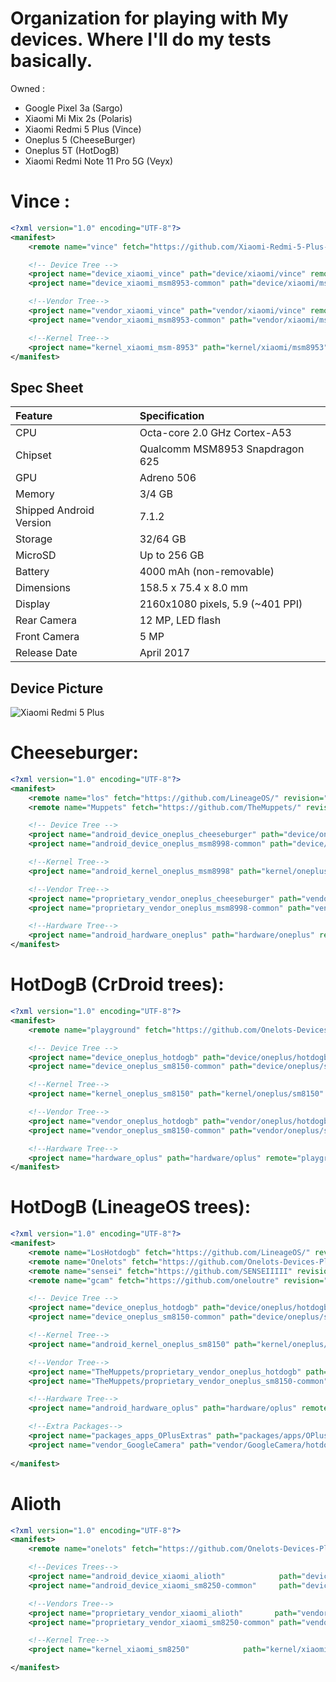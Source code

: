 # Organization for playing with My devices. Where I'll do my tests basically.

Owned : 
- Google Pixel 3a (Sargo)
- Xiaomi Mi Mix 2s (Polaris)
- Xiaomi Redmi 5 Plus (Vince)
- Oneplus 5 (CheeseBurger)
- Oneplus 5T (HotDogB)
- Xiaomi Redmi Note 11 Pro 5G (Veyx)


# Vince :

```xml
<?xml version="1.0" encoding="UTF-8"?>
<manifest>
    <remote name="vince" fetch="https://github.com/Xiaomi-Redmi-5-Plus-developement/" revision="lineage-21" />

    <!-- Device Tree -->
    <project name="device_xiaomi_vince" path="device/xiaomi/vince" remote="vince"/>
    <project name="device_xiaomi_msm8953-common" path="device/xiaomi/msm8953-common" remote="vince"/>

    <!--Vendor Tree-->
    <project name="vendor_xiaomi_vince" path="vendor/xiaomi/vince" remote="vince"/>
    <project name="vendor_xiaomi_msm8953-common" path="vendor/xiaomi/msm8953-common" remote="vince"/>

    <!--Kernel Tree-->
    <project name="kernel_xiaomi_msm-8953" path="kernel/xiaomi/msm8953" remote="vince"/>
</manifest>
```


## Spec Sheet

| Feature                 | Specification                     |
| :---------------------- | :-------------------------------- |
| CPU                     | Octa-core 2.0 GHz Cortex-A53      |
| Chipset                 | Qualcomm MSM8953 Snapdragon 625   |
| GPU                     | Adreno 506                        |
| Memory                  | 3/4 GB                            |
| Shipped Android Version | 7.1.2                             |
| Storage                 | 32/64 GB                          |
| MicroSD                 | Up to 256 GB                      |
| Battery                 | 4000 mAh (non-removable)          |
| Dimensions              | 158.5 x 75.4 x 8.0 mm             |
| Display                 | 2160x1080 pixels, 5.9 (~401 PPI)  |
| Rear Camera             | 12 MP, LED flash                  |
| Front Camera            | 5 MP                              |
| Release Date            | April 2017                        |

## Device Picture

![Xiaomi Redmi 5 Plus](https://i.imgur.com/2FYdLQK.jpg "Xiaomi Redmi 5 Plus")


# Cheeseburger:

```xml
<?xml version="1.0" encoding="UTF-8"?>
<manifest>
    <remote name="los" fetch="https://github.com/LineageOS/" revision="lineage-21" />
    <remote name="Muppets" fetch="https://github.com/TheMuppets/" revision="Muppets" />

    <!-- Device Tree -->
    <project name="android_device_oneplus_cheeseburger" path="device/oneplus/cheeseburger" remote="los"/>
    <project name="android_device_oneplus_msm8998-common" path="device/oneplus/msm8998-common" remote="los"/>

    <!--Kernel Tree-->
    <project name="android_kernel_oneplus_msm8998" path="kernel/oneplus/msm8998" remote="los"/>

    <!--Vendor Tree-->
    <project name="proprietary_vendor_oneplus_cheeseburger" path="vendor/oneplus/cheeseburger" remote="Muppets" revision="lineage-21"/>
    <project name="proprietary_vendor_oneplus_msm8998-common" path="vendor/oneplus/msm8998-common" remote="Muppets" revision="lineage-21"/>

    <!--Hardware Tree-->
    <project name="android_hardware_oneplus" path="hardware/oneplus" remote="los"/>
</manifest>
```

# HotDogB (CrDroid trees):

```xml
<?xml version="1.0" encoding="UTF-8"?>
<manifest>
    <remote name="playground" fetch="https://github.com/Onelots-Devices-Playground/" revision="vic" />

    <!-- Device Tree -->
    <project name="device_oneplus_hotdogb" path="device/oneplus/hotdogb" remote="playground"/>
    <project name="device_oneplus_sm8150-common" path="device/oneplus/sm8150-common" remote="playground"/>

    <!--Kernel Tree-->
    <project name="kernel_oneplus_sm8150" path="kernel/oneplus/sm8150" remote="playground"/>

    <!--Vendor Tree-->
    <project name="vendor_oneplus_hotdogb" path="vendor/oneplus/hotdogb" remote="playground"/>
    <project name="vendor_oneplus_sm8150-common" path="vendor/oneplus/sm8150-common" remote="playground"/>

    <!--Hardware Tree-->
    <project name="hardware_oplus" path="hardware/oplus" remote="playground"/>
</manifest>
```

# HotDogB (LineageOS trees):

```xml
<?xml version="1.0" encoding="UTF-8"?>
<manifest>
    <remote name="LosHotdogb" fetch="https://github.com/LineageOS/" revision="lineage-22.1" />
    <remote name="Onelots" fetch="https://github.com/Onelots-Devices-Playground" revision="vic" />
    <remote name="sensei" fetch="https://github.com/SENSEIIIII" revision="qpr2" />
    <remote name="gcam" fetch="https://github.com/oneloutre" revision="hotdogb" />

    <!-- Device Tree -->
    <project name="device_oneplus_hotdogb" path="device/oneplus/hotdogb" remote="Onelots"/>
    <project name="device_oneplus_sm8150-common" path="device/oneplus/sm8150-common" remote="Onelots"/>

    <!--Kernel Tree-->
    <project name="android_kernel_oneplus_sm8150" path="kernel/oneplus/sm8150" remote="LosHotdogb"/>

    <!--Vendor Tree-->
    <project name="TheMuppets/proprietary_vendor_oneplus_hotdogb" path="vendor/oneplus/hotdogb" remote="github" revision="lineage-22.1"/>
    <project name="TheMuppets/proprietary_vendor_oneplus_sm8150-common" path="vendor/oneplus/sm8150-common" remote="github" revision="lineage-22.1"/>

    <!--Hardware Tree-->
    <project name="android_hardware_oplus" path="hardware/oplus" remote="LosHotdogb"/>

    <!--Extra Packages-->
    <project name="packages_apps_OPlusExtras" path="packages/apps/OPlusExtras" remote="sensei"/>
    <project name="vendor_GoogleCamera" path="vendor/GoogleCamera/hotdogb" remote="gcam"/>
    
</manifest>
```

# Alioth

```xml
<?xml version="1.0" encoding="UTF-8"?>
<manifest>
    <remote name="onelots" fetch="https://github.com/Onelots-Devices-Playground/" revision="vic" />

    <!--Devices Trees-->
    <project name="android_device_xiaomi_alioth"            path="device/xiaomi/alioth" remote="los"/>
    <project name="android_device_xiaomi_sm8250-common"     path="device/xiaomi/sm8250-common" remote="los" />

    <!--Vendors Tree-->
    <project name="proprietary_vendor_xiaomi_alioth"       path="vendor/xiaomi/alioth"       remote="muppets" />
    <project name="proprietary_vendor_xiaomi_sm8250-common" path="vendor/xiaomi/sm8250-common" remote="muppets" />

    <!--Kernel Tree-->
    <project name="kernel_xiaomi_sm8250"            path="kernel/xiaomi/sm8250"        remote="onelots" />

</manifest>
```
